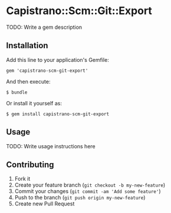 # Capistrano::Scm::Git::Export

TODO: Write a gem description

## Installation

Add this line to your application's Gemfile:

    gem 'capistrano-scm-git-export'

And then execute:

    $ bundle

Or install it yourself as:

    $ gem install capistrano-scm-git-export

## Usage

TODO: Write usage instructions here

## Contributing

1. Fork it
2. Create your feature branch (`git checkout -b my-new-feature`)
3. Commit your changes (`git commit -am 'Add some feature'`)
4. Push to the branch (`git push origin my-new-feature`)
5. Create new Pull Request
